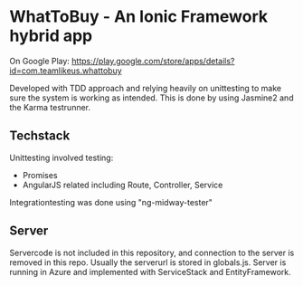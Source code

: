 # WhatToBuy - An Ionic Framework hybrid app 

On Google Play:
https://play.google.com/store/apps/details?id=com.teamlikeus.whattobuy

Developed with TDD approach and relying heavily on unittesting to make sure the system is working as intended. This is done by using Jasmine2 and the Karma testrunner.

## Techstack
Unittesting involved testing:
- Promises
- AngularJS related including Route, Controller, Service

Integrationtesting was done using "ng-midway-tester"

## Server
Servercode is not included in this repository, and connection to the server is removed in this repo. Usually the serverurl is stored in globals.js.
Server is running in Azure and implemented with ServiceStack and EntityFramework.

